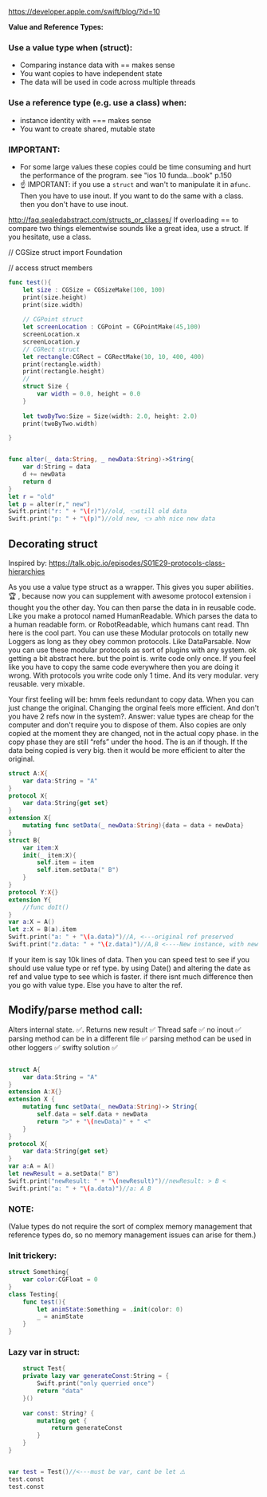 https://developer.apple.com/swift/blog/?id=10

**Value and Reference Types:**

### Use a value type when (struct):

- Comparing instance data with == makes sense
- You want copies to have independent state
- The data will be used in code across multiple threads

### Use a reference type (e.g. use a class) when:

-  instance identity with === makes sense
- You want to create shared, mutable state

### IMPORTANT:
- For some large values these copies could be time consuming and hurt the performance of the program. see "ios 10 funda...book" p.150
- ☝️ IMPORTANT: if you use a `struct` and wan't to manipulate it in a`func`. Then you have to use inout. If you want to do the same with a class. then you don't have to use inout. 

http://faq.sealedabstract.com/structs_or_classes/
If overloading == to compare two things elementwise sounds like a great idea, use a struct. If you hesitate, use a class.

// CGSize struct
import Foundation


// access struct members
```swift
func test(){
    let size : CGSize = CGSizeMake(100, 100)
    print(size.height)
    print(size.width)
    
    // CGPoint struct
    let screenLocation : CGPoint = CGPointMake(45,100)
    screenLocation.x
    screenLocation.y
    // CGRect struct
    let rectangle:CGRect = CGRectMake(10, 10, 400, 400)
    print(rectangle.width)
    print(rectangle.height)
    //
    struct Size {
        var width = 0.0, height = 0.0
    }
    
    let twoByTwo:Size = Size(width: 2.0, height: 2.0)
    print(twoByTwo.width)

}
```



```swift

func alter(_ data:String, _ newData:String)->String{
    var d:String = data
    d += newData
    return d
}
let r = "old"
let p = alter(r," new")
Swift.print("r: " + "\(r)")//old, 👈still old data
Swift.print("p: " + "\(p)")//old new, 👈 ahh nice new data

```

## Decorating struct

Inspired by: https://talk.objc.io/episodes/S01E29-protocols-class-hierarchies

As you use a value type struct as a wrapper. This gives you super abilities. 🏆 , because now you can supplement with awesome protocol extension i thought you the other day. You can then parse the data in in reusable code. Like you make a protocol named HumanReadable. Which parses the data to a human readable form. or RobotReadable, which humans cant read. Thn here is the cool part. You can use these Modular protocols on totally new Loggers as long as they obey common protocols. Like DataParsable. Now you can use these modular protocols as sort of plugins with any system. ok getting a bit abstract here. but the point is. write code only once. If you feel like you have to copy the same code everywhere then you are doing it wrong. With protocols you write code only 1 time. And its very modular. very reusable. very mixable.

Your first feeling will be: hmm feels redundant to copy data. When you can just change the original. Changing the orginal feels more efficient. And don't you have 2 refs now in the system?. Answer: value types are cheap for the computer and don't require you to dispose of them. Also copies are only copied at the moment they are changed, not in the actual copy phase. in the copy phase they are still “refs” under the hood. The is an if though. If the data being copied is very big. then it would be more efficient to alter the original.

```swift
struct A:X{
    var data:String = "A"
}
protocol X{
    var data:String{get set}
}
extension X{
    mutating func setData(_ newData:String){data = data + newData}
}
struct B{
    var item:X
    init(_ item:X){
        self.item = item
        self.item.setData(" B")
    }
}
protocol Y:X{}
extension Y{
    //func doIt()
}
var a:X = A()
let z:X = B(a).item
Swift.print("a: " + "\(a.data)")//A, <---original ref preserved
Swift.print("z.data: " + "\(z.data)")//A,B <----New instance, with new data. but has data from old instance

```

If your item is say 10k lines of data. Then you can speed test to see if you should use value type or ref type. by using Date() and altering the date as ref and value type to see which is faster. if there isnt much difference then you go with value type. Else you have to alter the ref.




## Modify/parse method call:

 Alters internal state. ✅. Returns new result ✅
 Thread safe ✅
 no inout  ✅
 parsing method can be in a different file ✅
 parsing method can be used in other loggers ✅
 swifty solution ✅
 
 

```swift

struct A{
    var data:String = "A"
}
extension A:X{}
extension X {
    mutating func setData(_ newData:String)-> String{
        self.data = self.data + newData
        return ">" + "\(newData)" + " <"
    }
}
protocol X{
    var data:String{get set}
}
var a:A = A()
let newResult = a.setData(" B")
Swift.print("newResult: " + "\(newResult)")//newResult: > B <
Swift.print("a: " + "\(a.data)")//a: A B


```

### NOTE:
(Value types do not require the sort of complex memory management that reference types do, so no memory management issues can arise for them.)


### Init trickery:

```swift
struct Something{
    var color:CGFloat = 0
}
class Testing{
    func test(){
        let animState:Something = .init(color: 0)
        _ = animState
    }
}
```

### Lazy var in struct: 

```swift
    struct Test{
    private lazy var generateConst:String = {
        Swift.print("only querried once")
        return "data"
    }()
    
    var const: String? {
        mutating get {
            return generateConst
        }
    }
}


var test = Test()//<---must be var, cant be let ⚠️️
test.const
test.const
```